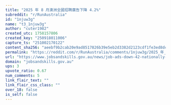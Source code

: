 ```yaml
---
title: "2025 年 8 月澳洲全國招聘廣告下降 4.2%"
subreddit: "r/RunAustralia"
id: "1njuw3g"
name: "t3_1njuw3g"
author: "cuter1982"
created_utc: 1758157806
created_key: "250918011006"
capture_ts: "251002170122"
content_sha256: "aeebf9b2cab20e9ad8517826b39e5eb2d3382d2123cdf1fe3ed8dc83c4037d5b"
permalink: "https://reddit.com/r/RunAustralia/comments/1njuw3g/2025_年_8_月澳洲全國招聘廣告下降_42/"
url: "https://www.jobsandskills.gov.au/news/job-ads-down-42-nationally-august-2025"
domain: "jobsandskills.gov.au"
ups: 3
upvote_ratio: 0.67
num_comments: 5
link_flair_text: ""
link_flair_css_class: ""
over_18: false
is_self: false
---
```


